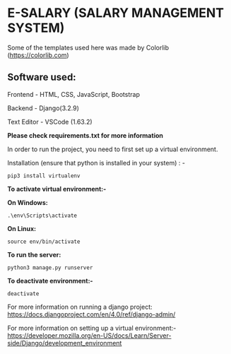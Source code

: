 # E-SALARY (SALARY MANAGEMENT SYSTEM)

Some of the templates used here was made by Colorlib (https://colorlib.com)

## Software used:

Frontend - HTML, CSS, JavaScript, Bootstrap

Backend - Django(3.2.9)

Text Editor - VSCode (1.63.2)

**Please check requirements.txt for more information**

In order to run the project, you need to first set up a virtual environment. 

Installation (ensure that python is installed in your system) : - 
```
pip3 install virtualenv 
```   

**To activate virtual environment:-** 

**On Windows:**
```
.\env\Scripts\activate
```

**On Linux:**
```
source env/bin/activate
```

**To run the server:**
```
python3 manage.py runserver
```

**To deactivate environment:-**
```
deactivate
```

For more information on running a django project: 
https://docs.djangoproject.com/en/4.0/ref/django-admin/

For more information on setting up a virtual environment:-
https://developer.mozilla.org/en-US/docs/Learn/Server-side/Django/development_environment

